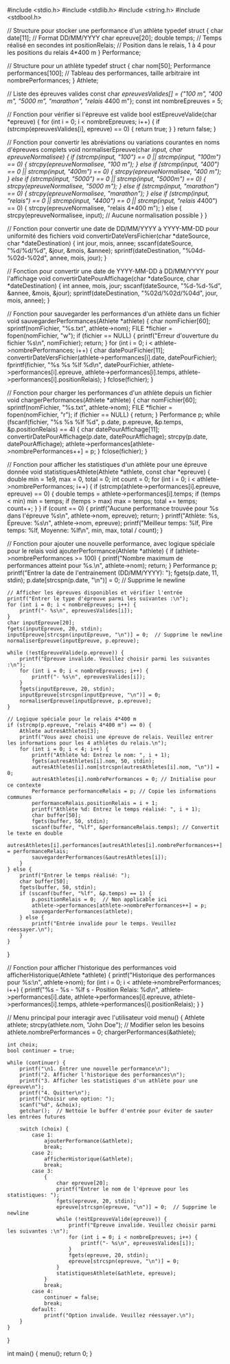 #include <stdio.h>
#include <stdlib.h>
#include <string.h>
#include <stdbool.h>

// Structure pour stocker une performance d'un athlète
typedef struct {
    char date[11];  // Format DD/MM/YYYY
    char epreuve[20];
    double temps;   // Temps réalisé en secondes
    int positionRelais; // Position dans le relais, 1 à 4 pour les positions du relais 4*400 m
} Performance;

// Structure pour un athlète
typedef struct {
    char nom[50];
    Performance performances[100]; // Tableau des performances, taille arbitraire
    int nombrePerformances;
} Athlete;

// Liste des épreuves valides
const char *epreuvesValides[] = {"100 m", "400 m", "5000 m", "marathon", "relais 4*400 m"};
const int nombreEpreuves = 5;

// Fonction pour vérifier si l'épreuve est valide
bool estEpreuveValide(char *epreuve) {
    for (int i = 0; i < nombreEpreuves; i++) {
        if (strcmp(epreuvesValides[i], epreuve) == 0) {
            return true;
        }
    }
    return false;
}

// Fonction pour convertir les abréviations ou variations courantes en noms d'épreuves complets
void normaliserEpreuve(char *input, char *epreuveNormalisee) {
    if (strcmp(input, "100") == 0 || strcmp(input, "100m") == 0) {
        strcpy(epreuveNormalisee, "100 m");
    } else if (strcmp(input, "400") == 0 || strcmp(input, "400m") == 0) {
        strcpy(epreuveNormalisee, "400 m");
    } else if (strcmp(input, "5000") == 0 || strcmp(input, "5000m") == 0) {
        strcpy(epreuveNormalisee, "5000 m");
    } else if (strcmp(input, "marathon") == 0) {
        strcpy(epreuveNormalisee, "marathon");
    } else if (strcmp(input, "relais") == 0 || strcmp(input, "4*400") == 0 || strcmp(input, "relais 4*400") == 0) {
        strcpy(epreuveNormalisee, "relais 4*400 m");
    } else {
        strcpy(epreuveNormalisee, input);  // Aucune normalisation possible
    }
}

// Fonction pour convertir une date de DD/MM/YYYY à YYYY-MM-DD pour uniformité des fichiers
void convertirDateVersFichier(char *dateSource, char *dateDestination) {
    int jour, mois, annee;
    sscanf(dateSource, "%d/%d/%d", &jour, &mois, &annee);
    sprintf(dateDestination, "%04d-%02d-%02d", annee, mois, jour);
}

// Fonction pour convertir une date de YYYY-MM-DD à DD/MM/YYYY pour l'affichage
void convertirDatePourAffichage(char *dateSource, char *dateDestination) {
    int annee, mois, jour;
    sscanf(dateSource, "%d-%d-%d", &annee, &mois, &jour);
    sprintf(dateDestination, "%02d/%02d/%04d", jour, mois, annee);
}

// Fonction pour sauvegarder les performances d'un athlète dans un fichier
void sauvegarderPerformances(Athlete *athlete) {
    char nomFichier[60];
    sprintf(nomFichier, "%s.txt", athlete->nom);
    FILE *fichier = fopen(nomFichier, "w");
    if (fichier == NULL) {
        printf("Erreur d'ouverture du fichier %s\n", nomFichier);
        return;
    }
    for (int i = 0; i < athlete->nombrePerformances; i++) {
        char datePourFichier[11];
        convertirDateVersFichier(athlete->performances[i].date, datePourFichier);
        fprintf(fichier, "%s %s %lf %d\n", datePourFichier,
                athlete->performances[i].epreuve, athlete->performances[i].temps,
                athlete->performances[i].positionRelais);
    }
    fclose(fichier);
}

// Fonction pour charger les performances d'un athlète depuis un fichier
void chargerPerformances(Athlete *athlete) {
    char nomFichier[60];
    sprintf(nomFichier, "%s.txt", athlete->nom);
    FILE *fichier = fopen(nomFichier, "r");
    if (fichier == NULL) {
        return;
    }
    Performance p;
    while (fscanf(fichier, "%s %s %lf %d", p.date, p.epreuve, &p.temps, &p.positionRelais) == 4) {
        char datePourAffichage[11];
        convertirDatePourAffichage(p.date, datePourAffichage);
        strcpy(p.date, datePourAffichage);
        athlete->performances[athlete->nombrePerformances++] = p;
    }
    fclose(fichier);
}

// Fonction pour afficher les statistiques d'un athlète pour une épreuve donnée
void statistiquesAthlete(Athlete *athlete, const char *epreuve) {
    double min = 1e9, max = 0, total = 0;
    int count = 0;
    for (int i = 0; i < athlete->nombrePerformances; i++) {
        if (strcmp(athlete->performances[i].epreuve, epreuve) == 0) {
            double temps = athlete->performances[i].temps;
            if (temps < min) min = temps;
            if (temps > max) max = temps;
            total += temps;
            count++;
        }
    }
    if (count == 0) {
        printf("Aucune performance trouvée pour %s dans l'épreuve %s\n", athlete->nom, epreuve);
        return;
    }
    printf("Athlète: %s, Épreuve: %s\n", athlete->nom, epreuve);
    printf("Meilleur temps: %lf, Pire temps: %lf, Moyenne: %lf\n", min, max, total / count);
}

// Fonction pour ajouter une nouvelle performance, avec logique spéciale pour le relais
void ajouterPerformance(Athlete *athlete) {
    if (athlete->nombrePerformances >= 100) {
        printf("Nombre maximum de performances atteint pour %s.\n", athlete->nom);
        return;
    }
    Performance p;
    printf("Entrer la date de l'entrainement (DD/MM/YYYY): ");
    fgets(p.date, 11, stdin);
    p.date[strcspn(p.date, "\n")] = 0;  // Supprime le newline

    // Afficher les épreuves disponibles et vérifier l'entrée
    printf("Entrer le type d'épreuve parmi les suivantes :\n");
    for (int i = 0; i < nombreEpreuves; i++) {
        printf("- %s\n", epreuvesValides[i]);
    }
    char inputEpreuve[20];
    fgets(inputEpreuve, 20, stdin);
    inputEpreuve[strcspn(inputEpreuve, "\n")] = 0;  // Supprime le newline
    normaliserEpreuve(inputEpreuve, p.epreuve);

    while (!estEpreuveValide(p.epreuve)) {
        printf("Epreuve invalide. Veuillez choisir parmi les suivantes :\n");
        for (int i = 0; i < nombreEpreuves; i++) {
            printf("- %s\n", epreuvesValides[i]);
        }
        fgets(inputEpreuve, 20, stdin);
        inputEpreuve[strcspn(inputEpreuve, "\n")] = 0;
        normaliserEpreuve(inputEpreuve, p.epreuve);
    }

    // Logique spéciale pour le relais 4*400 m
    if (strcmp(p.epreuve, "relais 4*400 m") == 0) {
        Athlete autresAthletes[3];
        printf("Vous avez choisi une épreuve de relais. Veuillez entrer les informations pour les 4 athlètes du relais.\n");
        for (int i = 0; i < 4; i++) {
            printf("Athlète %d: Entrez le nom: ", i + 1);
            fgets(autresAthletes[i].nom, 50, stdin);
            autresAthletes[i].nom[strcspn(autresAthletes[i].nom, "\n")] = 0;
            autresAthletes[i].nombrePerformances = 0; // Initialise pour ce contexte
            Performance performanceRelais = p; // Copie les informations communes
            performanceRelais.positionRelais = i + 1;
            printf("Athlète %d: Entrez le temps réalisé: ", i + 1);
            char buffer[50];
            fgets(buffer, 50, stdin);
            sscanf(buffer, "%lf", &performanceRelais.temps); // Convertit le texte en double
            autresAthletes[i].performances[autresAthletes[i].nombrePerformances++] = performanceRelais;
            sauvegarderPerformances(&autresAthletes[i]);
        }
    } else {
        printf("Entrer le temps réalisé: ");
        char buffer[50];
        fgets(buffer, 50, stdin);
        if (sscanf(buffer, "%lf", &p.temps) == 1) {
            p.positionRelais = 0;  // Non applicable ici
            athlete->performances[athlete->nombrePerformances++] = p;
            sauvegarderPerformances(athlete);
        } else {
            printf("Entrée invalide pour le temps. Veuillez réessayer.\n");
        }
    }
}

// Fonction pour afficher l'historique des performances
void afficherHistorique(Athlete *athlete) {
    printf("Historique des performances pour %s:\n", athlete->nom);
    for (int i = 0; i < athlete->nombrePerformances; i++) {
        printf("%s - %s - %lf s - Position Relais: %d\n", athlete->performances[i].date,
               athlete->performances[i].epreuve, athlete->performances[i].temps,
               athlete->performances[i].positionRelais);
    }
}

// Menu principal pour interagir avec l'utilisateur
void menu() {
    Athlete athlete;
    strcpy(athlete.nom, "John Doe");  // Modifier selon les besoins
    athlete.nombrePerformances = 0;
    chargerPerformances(&athlete);

    int choix;
    bool continuer = true;

    while (continuer) {
        printf("\n1. Entrer une nouvelle performance\n");
        printf("2. Afficher l'historique des performances\n");
        printf("3. Afficher les statistiques d'un athlète pour une épreuve\n");
        printf("4. Quitter\n");
        printf("Choisir une option: ");
        scanf("%d", &choix);
        getchar();  // Nettoie le buffer d'entrée pour éviter de sauter les entrées futures

        switch (choix) {
            case 1:
                ajouterPerformance(&athlete);
                break;
            case 2:
                afficherHistorique(&athlete);
                break;
            case 3:
                {
                    char epreuve[20];
                    printf("Entrer le nom de l'épreuve pour les statistiques: ");
                    fgets(epreuve, 20, stdin);
                    epreuve[strcspn(epreuve, "\n")] = 0;  // Supprime le newline
                    while (!estEpreuveValide(epreuve)) {
                        printf("Epreuve invalide. Veuillez choisir parmi les suivantes :\n");
                        for (int i = 0; i < nombreEpreuves; i++) {
                            printf("- %s\n", epreuvesValides[i]);
                        }
                        fgets(epreuve, 20, stdin);
                        epreuve[strcspn(epreuve, "\n")] = 0;
                    }
                    statistiquesAthlete(&athlete, epreuve);
                }
                break;
            case 4:
                continuer = false;
                break;
            default:
                printf("Option invalide. Veuillez réessayer.\n");
        }
    }
}

int main() {
    menu();
    return 0;
}
